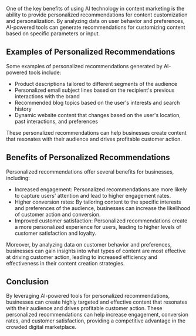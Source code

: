 

One of the key benefits of using AI technology in content marketing is the ability to provide personalized recommendations for content customization and personalization. By analyzing data on user behavior and preferences, AI-powered tools can generate recommendations for customizing content based on specific parameters or input.

Examples of Personalized Recommendations
----------------------------------------

Some examples of personalized recommendations generated by AI-powered tools include:

* Product descriptions tailored to different segments of the audience
* Personalized email subject lines based on the recipient's previous interactions with the brand
* Recommended blog topics based on the user's interests and search history
* Dynamic website content that changes based on the user's location, past interactions, and preferences

These personalized recommendations can help businesses create content that resonates with their audience and drives profitable customer action.

Benefits of Personalized Recommendations
----------------------------------------

Personalized recommendations offer several benefits for businesses, including:

* Increased engagement: Personalized recommendations are more likely to capture users' attention and lead to higher engagement rates.
* Higher conversion rates: By tailoring content to the specific interests and preferences of the audience, businesses can increase the likelihood of customer action and conversion.
* Improved customer satisfaction: Personalized recommendations create a more personalized experience for users, leading to higher levels of customer satisfaction and loyalty.

Moreover, by analyzing data on customer behavior and preferences, businesses can gain insights into what types of content are most effective at driving customer action, leading to increased efficiency and effectiveness in their content creation strategies.

Conclusion
----------

By leveraging AI-powered tools for personalized recommendations, businesses can create highly targeted and effective content that resonates with their audience and drives profitable customer action. These personalized recommendations can help increase engagement, conversion rates, and customer satisfaction, providing a competitive advantage in the crowded digital marketplace.
